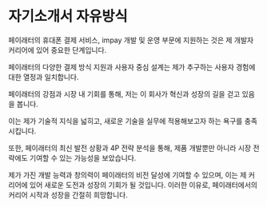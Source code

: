 




# 자기소개서 자유방식

페이래터의 휴대폰 결제 서비스, impay 개발 및 운영 부문에 지원하는 것은 제 개발자 커리어에 있어 중요한 단계입니다. 

페이래터의 다양한 결제 방식 지원과 사용자 중심 설계는 제가 추구하는 사용자 경험에 대한 열정과 일치합니다. 

페이래터의 강점과 시장 내 기회를 통해, 저는 이 회사가 혁신과 성장의 길을 걷고 있음을 봅니다. 

이는 제가 기술적 지식을 넓히고, 새로운 기술을 실무에 적용해보고자 하는 욕구를 충족시킵니다. 

또한, 페이래터의 최신 발전 상황과 4P 전략 분석을 통해, 제품 개발뿐만 아니라 시장 전략에도 기여할 수 있는 가능성을 보았습니다. 

제가 가진 개발 능력과 창의력이 페이래터의 비전 달성에 기여할 수 있으며, 이는 제 커리어에 있어 새로운 도전과 성장의 기회가 될 것입니다. 이러한 이유로, 페이래터에서의 커리어 시작과 성장을 간절히 희망합니다.